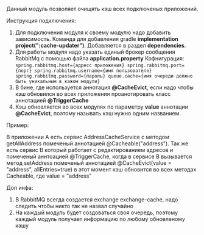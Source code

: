 Данный модуль позволяет очищять кэш всех подключеных приложений.

Инструкция подключения:
1. Для подключения модуля к своему модулю надо добавить зависимость.
Команда для добавления gradle **implementation project(":cache-updater")**. Добавляется в раздел **dependencies**.
2. Для работы модуля надо указать единый брокер сообщения RabbitMq с помощью файла **application.property**
Кофнигурация:
`
spring.rabbitmq.host={адресс приложения}
spring.rabbitmq.port={порт}
spring.rabbitmq.username={имя пользователя}
spring.rabbitmq.password={пароль}
queue.cache={имя очереди должно быть уникальным в кажом модули}
`
3. В бине, где используется аннотация **@CacheEvict**, если надо чтобы кэш обновился во всех приложения проанотировать 
класс аннотацией **@TriggerCache**
4. Кэш обновляется во всех модулях по параметру **value** аннотации **@CacheEvict**, поэтому называть кэш нужно одним названием.

Пример:

В приложении А есть сервис AddressCacheService с методом getAllAddress помеченый аннотацией @Cacheable("address").
Так же есть сервис B который работает с редактированием адресов и помеченый аннтоацией @TriggerCache, когда в сервисе B вызывается метод setAddress помеченый 
аннотацией @CacheEvict(value = "address", allEntries=true) в этот момент кэш обновится во всех методах Cacheable, где value = "address" 

Доп инфа:
1. В RabbitMQ всегда создается exchange exchange-cache, надо следить чтобы никто так не назвал случайно
2. На каждый модуль будет создоваться своя очередь, поэтому каждый модуль получает информацию по любому обновленому кэшу